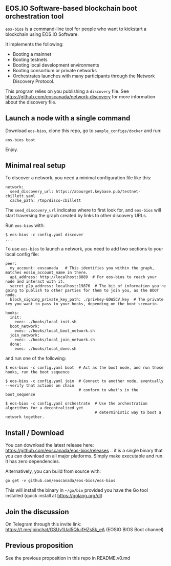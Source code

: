 EOS.IO Software-based blockchain boot orchestration tool
--------------------------------------------------------

`eos-bios` is a command-line tool for people who want to kickstart a
blockchain using EOS.IO Software.

It implements the following:
* Booting a mainnet
* Booting testnets
* Booting local development environments
* Booting consortium or private networks
* Orchestrates launches with many participants through the Network Discovery Protocol.

This program relies on you publishing a `discovery` file. See
https://github.com/eoscanada/network-discovery for more information
about the discovery file.


Launch a node with a single command
-----------------------------------

Download `eos-bios`, clone this repo, go to `sample_configs/docker` and run:

    eos-bios boot

Enjoy.


Minimal real setup
------------------

To discover a network, you need a minimal configuration file like this:

```
network:
  seed_discovery_url: https://abourget.keybase.pub/testnet-cbillett.yaml
  cache_path: /tmp/disco-cbillett
```

The `seed_discovery_url` indicates where to first look for, and `eos-bios` will start traversing the graph created by links to other discovery URLs.

Run `eos-bios` with:

```
$ eos-bios -c config.yaml discover
...
```

To use `eos-bios` to launch a network, you need to add two sections to your local config file:

```
peer:
  my_account: eoscanada   # This identifies you within the graph, matches eosio_account_name in there.
  api_address: http://localhost:8889  # For eos-bios to reach your node and interact with it.
  secret_p2p_address: localhost:19876  # The bit of information you're going to publish to other parties for them to join you, as the BOOT node.
  block_signing_private_key_path: ./privkey-GDW5CV.key  # The private key you want to pass to your hooks, depending on the boot scenario.

hooks:
  init:
    exec: ./hooks/local_init.sh
  boot_network:
    exec: ./hooks/local_boot_network.sh
  join_network:
    exec: ./hooks/local_join_network.sh
  done:
    exec: ./hooks/local_done.sh
```

and run one of the following:

```
$ eos-bios -c config.yaml boot  # Act as the boot node, and run those hooks, run the boot sequence

$ eos-bios -c config.yaml join  # Connect to another node, eventually --verify that actions on chain
                                # conform to what's in the boot_sequence

$ eos-bios -c config.yaml orchestrate  # Use the orchestration algorithms for a decentralized yet
                                       # deterministic way to boot a network together.
```

Install / Download
------------------

You can download the latest release here:
https://github.com/eoscanada/eos-bios/releases .. it is a single
binary that you can download on all major platforms. Simply make
executable and run. It has zero dependencies.

Alternatively, you can build from source with:

    go get -v github.com/eoscanada/eos-bios/eos-bios

This will install the binary in `~/go/bin` provided you have the Go
tool installed (quick install at https://golang.org/dl)


Join the discussion
-------------------

On Telegram through this invite link:
https://t.me/joinchat/GSUv1UaI5QIuifHZs8k_eA (EOSIO BIOS Boot channel)


Previous proposition
--------------------

See the previous proposition in this repo in README.v0.md
